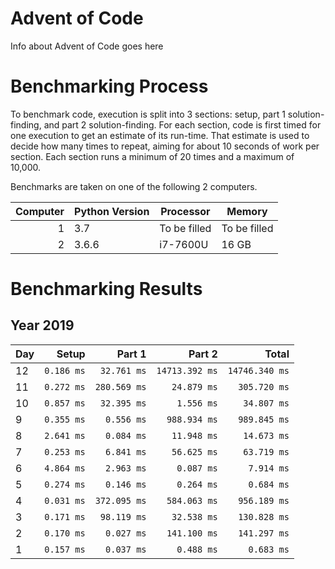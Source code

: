 # Advent of Code

Info about Advent of Code goes here

# Benchmarking Process

To benchmark code, execution is split into 3 sections: setup, part 1 solution-finding, and part 2 solution-finding. For each section, code is first timed for one execution to get an estimate of its run-time. That estimate is used to decide how many times to repeat, aiming for about 10 seconds of work per section. Each section runs a minimum of 20 times and a maximum of 10,000.

Benchmarks are taken on one of the following 2 computers.

|Computer|Python Version|Processor|Memory|
|---:|---|---|---|
|1|3.7|To be filled|To be filled|
|2|3.6.6|i7-7600U|16 GB|

# Benchmarking Results

## Year 2019
|Day|Setup|Part 1|Part 2| Total|
|:---|---:|---:|---:|---:|
|12|`0.186 ms`|`32.761 ms`|`14713.392 ms`|`14746.340 ms`|
|11|`0.272 ms`|`280.569 ms`|`24.879 ms`|`305.720 ms`|
|10|`0.857 ms`|`32.395 ms`|`1.556 ms`|`34.807 ms`|
| 9|`0.355 ms`|`0.556 ms`|`988.934 ms`|`989.845 ms`|
| 8|`2.641 ms`|`0.084 ms`|`11.948 ms`|`14.673 ms`|
| 7|`0.253 ms`|`6.841 ms`|`56.625 ms`|`63.719 ms`|
| 6|`4.864 ms`|`2.963 ms`|`0.087 ms`|`7.914 ms`|
| 5|`0.274 ms`|`0.146 ms`|`0.264 ms`|`0.684 ms`|
| 4|`0.031 ms`|`372.095 ms`|`584.063 ms`|`956.189 ms`|
| 3|`0.171 ms`|`98.119 ms`|`32.538 ms`|`130.828 ms`|
| 2|`0.170 ms`|`0.027 ms`|`141.100 ms`|`141.297 ms`|
| 1|`0.157 ms`|`0.037 ms`|`0.488 ms`|`0.683 ms`|
